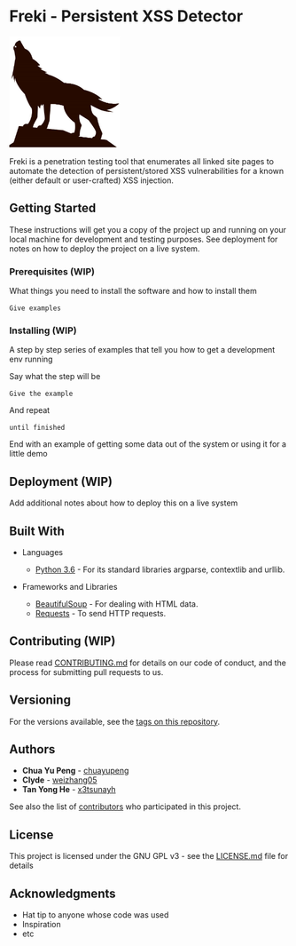 # Freki - Persistent XSS Detector

<img style=display:inline-block src="https://raw.githubusercontent.com/chuayupeng/freki/master/freki.jpg" alt="drawing" height="200" width="200"/>

Freki is a penetration testing tool that enumerates all linked site pages to automate the detection of persistent/stored XSS vulnerabilities for a known (either default or user-crafted) XSS injection.

## Getting Started

These instructions will get you a copy of the project up and running on your local machine for development and testing purposes. See deployment for notes on how to deploy the project on a live system.

### Prerequisites (WIP)

What things you need to install the software and how to install them

```
Give examples
```

### Installing (WIP)

A step by step series of examples that tell you how to get a development env running

Say what the step will be

```
Give the example
```

And repeat

```
until finished
```

End with an example of getting some data out of the system or using it for a little demo


## Deployment (WIP)

Add additional notes about how to deploy this on a live system

## Built With

* Languages
    * [Python 3.6](https://www.python.org/) - For its standard libraries argparse, contextlib and urllib.

* Frameworks and Libraries
    * [BeautifulSoup](https://www.crummy.com/software/BeautifulSoup/bs4/doc/) - For dealing with HTML data.
    * [Requests](http://docs.python-requests.org/en/master/) - To send HTTP requests.


## Contributing (WIP)

Please read [CONTRIBUTING.md](https://gist.github.com/PurpleBooth/b24679402957c63ec426) for details on our code of conduct, and the process for submitting pull requests to us.

## Versioning

For the versions available, see the [tags on this repository](https://github.com/chuayupeng/freki/tags). 

## Authors

* **Chua Yu Peng** - [chuayupeng](https://github.com/chuayupeng)
* **Clyde** - [weizhang05](https://github.com/weizhang05)
* **Tan Yong He** - [x3tsunayh](https://github.com/x3tsunayh)

See also the list of [contributors](https://github.com/chuayupeng/freki/contributors) who participated in this project.

## License

This project is licensed under the GNU GPL v3 - see the [LICENSE.md](LICENSE.md) file for details

## Acknowledgments

* Hat tip to anyone whose code was used
* Inspiration
* etc